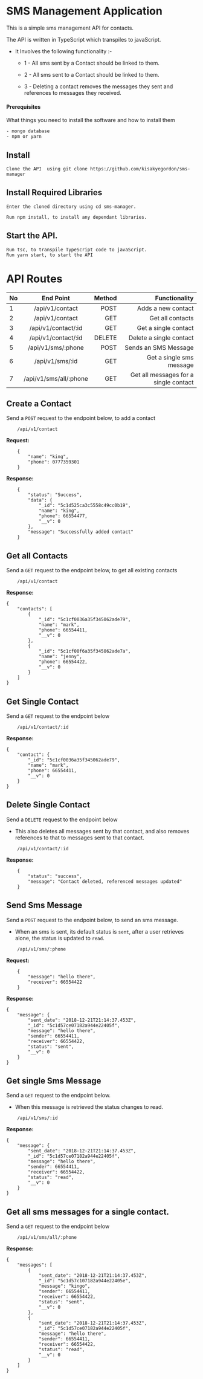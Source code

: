 # SMS Management Application

This is a simple sms management API for contacts.

The API is written in TypeScript which transpiles to javaScript.

- It Involves the following functionality :-

  - 1 - All sms sent by a Contact should be linked to them.

  - 2 - All sms sent to a Contact should be linked to them.

  - 3 - Deleting a contact removes the messages they sent and references to messages they received.


#### Prerequisites

What things you need to install the software and how to install them

```
- mongo database
- npm or yarn
```

## Install

    Clone the API  using git clone https://github.com/kisakyegordon/sms-manager

## Install Required  Libraries

    Enter the cloned directory using cd sms-manager.

    Run npm install, to install any dependant libraries.
## Start the API.

    Run tsc, to transpile TypeScript code to javaScript.
    Run yarn start, to start the API


# API Routes

| No        | End Point        | Method   | Functionality  |
| ------------- |:-------------:| -----:|-----:|
| 1     | /api/v1/contact  | POST | Adds a new contact |
| 2     | /api/v1/contact  | GET | Get all contacts |
| 3     | /api/v1/contact/:id  |GET | Get a single contact |
| 4     | /api/v1/contact/:id  | DELETE | Delete a single contact |
| 5     | /api/v1/sms/:phone  | POST | Sends an SMS Message |
| 6     | /api/v1/sms/:id | GET | Get a single sms message |
| 7     | /api/v1/sms/all/:phone  |GET | Get all messages for a single contact |




## Create a Contact

Send a `POST` request to the endpoint below, to add a contact

```
    /api/v1/contact
```
**Request:**

```
    {
        "name": "king",
        "phone": 0777359301
    }
```

**Response:**

```
    {
        "status": "Success",
        "data": {
            "_id": "5c1d525ca3c5558c49cc0b19",
            "name": "king",
            "phone": 66554477,
            "__v": 0
        },
        "message": "Successfully added contact"
    }
```


## Get all Contacts

Send a `GET` request to the endpoint below, to get all existing contacts

```
    /api/v1/contact
```

**Response:**

```
{
    "contacts": [
        {
            "_id": "5c1cf0036a35f345062ade79",
            "name": "mark",
            "phone": 66554411,
            "__v": 0
        },
        {
            "_id": "5c1cf00f6a35f345062ade7a",
            "name": "jenny",
            "phone": 66554422,
            "__v": 0
        }
    ]
}
```
## Get Single Contact

Send a `GET` request to the endpoint below

```
    /api/v1/contact/:id
```

**Response:**

```
{
    "contact": {
        "_id": "5c1cf0036a35f345062ade79",
        "name": "mark",
        "phone": 66554411,
        "__v": 0
    }
}
```

## Delete Single Contact

Send a `DELETE` request to the endpoint below
- This also deletes all messages sent by that contact, and also removes  references to that to messages sent to that contact.

```
    /api/v1/contact/:id
```

**Response:**

```
    {
        "status": "success",
        "message": "Contact deleted, referenced messages updated"
    }
```

## Send Sms Message

Send a `POST` request to the endpoint below, to send an sms message.
- When an sms is sent, its default status is `sent`, after a user  retrieves alone, the status is updated to `read`.

```
    /api/v1/sms/:phone
```

**Request:**

```
    {
        "message": "hello there",
        "receiver": 66554422
    }
```

**Response:**

```
{
    "message": {
        "sent_date": "2018-12-21T21:14:37.453Z",
        "_id": "5c1d57ce07182a944e22405f",
        "message": "hello there",
        "sender": 66554411,
        "receiver": 66554422,
        "status": "sent",
        "__v": 0
    }
}

```

## Get single Sms Message

Send a `GET` request to the endpoint below.
- When this message is retrieved the status changes to read.

```
    /api/v1/sms/:id
```


**Response:**

```
{
    "message": {
        "sent_date": "2018-12-21T21:14:37.453Z",
        "_id": "5c1d57ce07182a944e22405f",
        "message": "hello there",
        "sender": 66554411,
        "receiver": 66554422,
        "status": "read",
        "__v": 0
    }
}

```

## Get all sms messages for a single contact.

Send a `GET` request to the endpoint below

```
    /api/v1/sms/all/:phone
```


**Response:**

```
{
    "messages": [
        {
            "sent_date": "2018-12-21T21:14:37.453Z",
            "_id": "5c1d57c107182a944e22405e",
            "message": "kingo",
            "sender": 66554411,
            "receiver": 66554422,
            "status": "sent",
            "__v": 0
        },
        {
            "sent_date": "2018-12-21T21:14:37.453Z",
            "_id": "5c1d57ce07182a944e22405f",
            "message": "hello there",
            "sender": 66554411,
            "receiver": 66554422,
            "status": "read",
            "__v": 0
        }
    ]
}
```